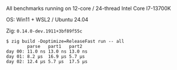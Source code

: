 All benchmarks running on 12-core / 24-thread Intel Core I7-13700K

OS: Win11 + WSL2 / Ubuntu 24.04

Zig: `0.14.0-dev.1911+3bf89f55c`

```
$ zig build -Doptimize=ReleaseFast run -- all
        parse   part1   part2
day 00: 11.0 ns 13.0 ns 13.0 ns
day 01: 8.2 µs  16.9 µs 5.7 µs
day 02: 12.4 µs 5.7 µs  17.5 µs
```
